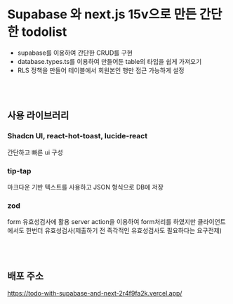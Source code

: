 # Supabase 와 next.js 15v으로 만든 간단한 todolist
- supabase를 이용하여 간단한 CRUD를 구현
- database.types.ts를 이용하여 만들어둔 table의 타입을 쉽게 가져오기
- RLS 정책을 만들어 테이블에서 회원본인 행만 접근 가능하게 설정

<br/>
<br/>

## 사용 라이브러리

### Shadcn UI, react-hot-toast, lucide-react
간단하고 빠른 ui 구성

### tip-tap
마크다운 기반 텍스트를 사용하고 JSON 형식으로 DB에 저장

### zod
form 유효성검사에 활용 
server action을 이용하여 form처리를 하였지만 클라이언트에서도 한번더 유효성검사(제출하기 전 즉각적인 유효성검사도 필요하다는 요구전제)

<br/>
<br/>

## 배포 주소
https://todo-with-supabase-and-next-2r4f9fa2k.vercel.app/
